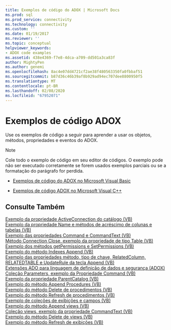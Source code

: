 ```yaml
---
title: Exemplos de código do ADOX | Microsoft Docs
ms.prod: sql
ms.prod_service: connectivity
ms.technology: connectivity
ms.custom: ''
ms.date: 01/19/2017
ms.reviewer: ''
ms.topic: conceptual
helpviewer_keywords:
- ADOX code examples
ms.assetid: 438e4369-f7e8-4dca-a709-dd501a3ca83f
author: MightyPen
ms.author: genemi
ms.openlocfilehash: 8ac4e07dd4721cf2ae38f480563350fa0fbbaf51
ms.sourcegitcommit: b87d36c46b39af8b929ad94ec707dee8800950f5
ms.translationtype: MT
ms.contentlocale: pt-BR
ms.lasthandoff: 02/08/2020
ms.locfileid: "67952071"
---
```

# <a name="adox-code-examples"></a>Exemplos de código ADOX
Use os exemplos de código a seguir para aprender a usar os objetos, métodos, propriedades e eventos do ADOX.  
  
> [!NOTE]
>  Cole todo o exemplo de código em seu editor de códigos. O exemplo pode não ser executado corretamente se forem usados exemplos parciais ou se a formatação do parágrafo for perdida.  
  
-   [Exemplos de código do ADOX no Microsoft Visual Basic](../../../ado/reference/adox-api/adox-code-examples-in-microsoft-visual-basic.md)  
  
-   [Exemplos de código ADOX no Microsoft Visual C++](../../../ado/reference/adox-api/adox-code-examples-in-microsoft-visual-c.md)  
  
## <a name="see-also"></a>Consulte Também  
 [Exemplo da propriedade ActiveConnection do catálogo (VB)](../../../ado/reference/adox-api/catalog-activeconnection-property-example-vb.md)   
 [Exemplo da propriedade Name e métodos de acréscimo de colunas e tabelas (VB)](../../../ado/reference/adox-api/columns-and-tables-append-methods-name-property-example-vb.md)   
 [Exemplo das propriedades Command e CommandText (VB)](../../../ado/reference/adox-api/command-and-commandtext-properties-example-vb.md)   
 [Método Connection Close, exemplo da propriedade de tipo Table (VB)](../../../ado/reference/adox-api/connection-close-method-table-type-property-example-vb.md)   
 [Exemplo dos métodos getPermissions e SetPermissions (VB)](../../../ado/reference/adox-api/getpermissions-and-setpermissions-methods-example-vb.md)   
 [Exemplo do método Indexes Append (VB)](../../../ado/reference/adox-api/indexes-append-method-example-vb.md)   
 [Exemplo das propriedades método, tipo de chave, RelatedColumn, RELATEDTABLE e UpdateRule da tecla Append (VB)](../../../ado/reference/adox-api/keys-append-method-key-type-relatedcolumn-relatedtable-example-vb.md)   
 [Extensões ADO para linguagem de definição de dados e segurança (ADOX)](../../../ado/guide/extensions/ado-extensions-for-data-definition-language-and-security-adox.md)   
 [Coleção Parameters, exemplo da Propriedade Command (VB)](../../../ado/reference/adox-api/parameters-collection-command-property-example-vb.md)   
 [Exemplo da propriedade ParentCatalog (VB)](../../../ado/reference/adox-api/parentcatalog-property-example-vb.md)   
 [Exemplo do método Append Procedures (VB)](../../../ado/reference/adox-api/procedures-append-method-example-vb.md)   
 [Exemplo do método Delete de procedimentos (VB)](../../../ado/reference/adox-api/procedures-delete-method-example-vb.md)   
 [Exemplo do método Refresh de procedimentos (VB)](../../../ado/reference/adox-api/procedures-refresh-method-example-vb.md)   
 [Exemplo de coleções de exibições e campos (VB)](../../../ado/reference/adox-api/views-and-fields-collections-example-vb.md)   
 [Exemplo do método Append views (VB)](../../../ado/reference/adox-api/views-append-method-example-vb.md)   
 [Coleção views, exemplo da propriedade CommandText (VB)](../../../ado/reference/adox-api/views-collection-commandtext-property-example-vb.md)   
 [Exemplo do método Delete de views (VB)](../../../ado/reference/adox-api/views-delete-method-example-vb.md)   
 [Exemplo do método Refresh de exibições (VB)](../../../ado/reference/adox-api/views-refresh-method-example-vb.md)
